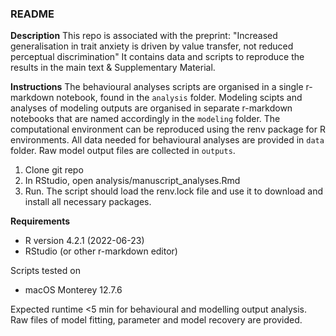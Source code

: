 ### README

**Description**
This repo is associated with the preprint:  "Increased generalisation in trait anxiety is driven by value transfer, not reduced perceptual discrimination"
It contains data and scripts to reproduce the results in the main text & Supplementary Material. 

**Instructions**
The behavioural analyses scripts are organised in a single r-markdown notebook, found in the `analysis` folder. 
Modeling scipts and analyses of modeling outputs are organised in separate r-markdown notebooks that are named accordingly in the `modeling` folder. The computational environment can be reproduced using the renv package for R environments.
All data needed for behavioural analyses are provided in `data` folder. Raw model output files are collected in `outputs`. 

1. Clone git repo 
2. In RStudio, open analysis/manuscript_analyses.Rmd
3. Run. The script should load the renv.lock file and use it to download and install all necessary packages.

**Requirements**
* R version 4.2.1 (2022-06-23)
* RStudio (or other r-markdown editor)

Scripts tested on
- macOS Monterey 12.7.6

Expected runtime
<5 min for behavioural and modelling output analysis. Raw files of model fitting, parameter and model recovery are provided. 



